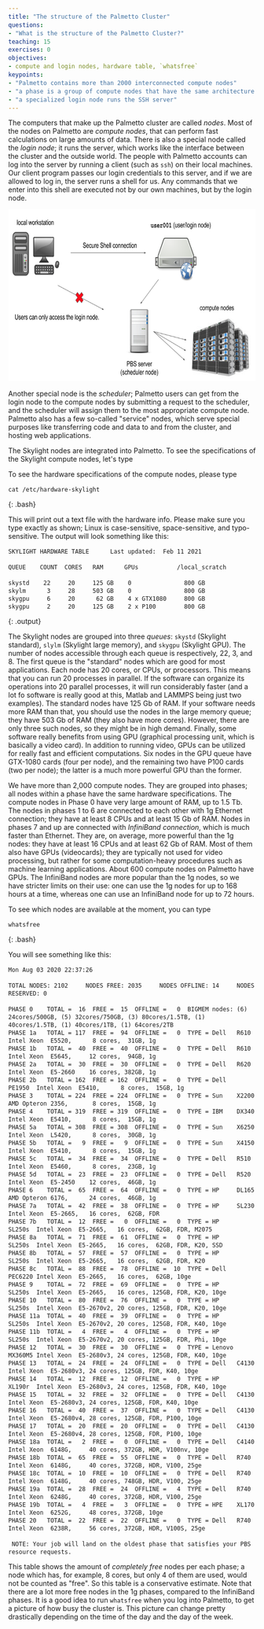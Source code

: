 ```yaml
---
title: "The structure of the Palmetto Cluster"
questions:
- "What is the structure of the Palmetto Cluster?"
teaching: 15
exercises: 0
objectives:
- compute and login nodes, hardware table, `whatsfree`
keypoints:
- "Palmetto contains more than 2000 interconnected compute nodes"
- "a phase is a group of compute nodes that have the same architecture (CPUs, RAM, GPUs)"
- "a specialized login node runs the SSH server"
---
```


The computers that make up the Palmetto cluster are called *nodes*. Most of the nodes on Palmetto are *compute nodes*, 
that can perform fast calculations on large amounts of data. There is also a special node called the *login node*; it runs the server, 
which works like the interface 
between the cluster 
and the outside world. The people with Palmetto accounts can log into the server by running a client (such as `ssh`) on their local machines. 
Our client program passes our login credentials to this server, and if we are allowed to log in, the server runs a shell for us. 
Any commands that we enter into this shell are executed not by our own machines, but by the login node.

<img src="../fig/palmetto-structure.png" alt="Structure of the Palmetto Cluster" style="height:350px">

Another special node is the *scheduler*; Palmetto users can get from the
login node to the compute nodes by submitting a request to the scheduler, and the scheduler will assign them to the most appropriate compute node.
Palmetto also has a few so-called "service" nodes, which serve special purposes like transferring code and data to and from the cluster, and hosting web applications.

The Skylight nodes are integrated into Palmetto. To see the specifications of the Skylight compute nodes, let's type

To see the hardware specifications of the compute nodes, please type

~~~
cat /etc/hardware-skylight
~~~
{: .bash}

This will print out a text file with the hardware info. Please make sure you type exactly as shown; Linux is case-sensitive, space-sensitive, 
and typo-sensitive. The output will look something like this:

~~~
SKYLIGHT HARDWARE TABLE      Last updated:  Feb 11 2021

QUEUE    COUNT  CORES   RAM      GPUs           /local_scratch

skystd    22     20     125 GB    0               800 GB
skylm      3     28     503 GB    0               800 GB
skygpu     6     20      62 GB    4 x GTX1080     800 GB
skygpu     2     20     125 GB    2 x P100        800 GB
~~~
{: .output}

The Skylight nodes are grouped into three *queues*: `skystd` (Skylight standard), `slylm` (Skylight large memory), and `skygpu` (Skylight GPU). The number of nodes accessible through each queue is respectively, 22, 3, and 8. The first queue is the "standard" nodes which are good for most applications. Each node has 20 cores, or CPUs, or processors.  This means that you can run 20 processes in parallel. If the software can organize its operations into 20 parallel processes, it will run considerably faster (and a lot fo software is really good at this, Matlab and LAMMPS being just two examples). The standard nodes have 125 Gb of RAM. If your software needs more RAM than that, you should use the nodes in the large memory queue; they have 503 Gb of RAM (they also have more cores). However, there are only three such nodes, so they might be in high demand. Finally, some software really benefits from using GPU (graphical processing unit, which is basically a video card). In addition to running video, GPUs can be utilized for really fast and efficient computations. Six nodes in the GPU queue have GTX-1080 cards (four per node), and the remaining two have P100 cards (two per node); the latter is a much more powerful GPU than the former. 


We have more than 2,000 compute nodes. They are grouped into phases; all nodes within a phase have the same hardware specifications. 
The compute nodes in Phase 0 
have very large amount of RAM, up to 1.5 Tb. The nodes in phases 1 to 6 are connected to each other with 1g Ethernet connection; they have at least 8
CPUs and at least 15 Gb of RAM. Nodes in phases 7 and up are connected with *InfiniBand connection*, which is much faster than Ethernet. They are, on average, more powerful than the 1g nodes: they have at least 16 CPUs and at least 62 Gb of RAM. Most of them also have GPUs (videocards); they are typically not used for video processing, but rather for some computation-heavy procedures such as machine learning applications. About 600 compute nodes on Palmetto have GPUs. The InfiniBand nodes are more popular than the 1g nodes, so we have stricter limits on their use: one can use the 1g nodes for up to 168 hours at a time, whereas one can use an InfiniBand node for up to 72 hours.

To see which nodes are available at the moment, you can type 

~~~
whatsfree
~~~
{: .bash}

You will see something like this:

~~~
Mon Aug 03 2020 22:37:26

TOTAL NODES: 2102     NODES FREE: 2035     NODES OFFLINE: 14     NODES RESERVED: 0

PHASE 0    TOTAL =  16  FREE =  15  OFFLINE =   0  BIGMEM nodes: (6) 24cores/500GB, (5) 32cores/750GB, (3) 80cores/1.5TB, (1) 40cores/1.5TB, (1) 40cores/1TB, (1) 64cores/2TB
PHASE 1a   TOTAL = 117  FREE =  94  OFFLINE =   0  TYPE = Dell   R610    Intel Xeon  E5520,      8 cores,  31GB, 1g
PHASE 1b   TOTAL =  40  FREE =  40  OFFLINE =   0  TYPE = Dell   R610    Intel Xeon  E5645,     12 cores,  94GB, 1g
PHASE 2a   TOTAL =  30  FREE =  30  OFFLINE =   0  TYPE = Dell   R620    Intel Xeon  E5-2660    16 cores, 382GB, 1g
PHASE 2b   TOTAL = 162  FREE = 162  OFFLINE =   0  TYPE = Dell   PE1950  Intel Xeon  E5410,      8 cores,  15GB, 1g
PHASE 3    TOTAL = 224  FREE = 224  OFFLINE =   0  TYPE = Sun    X2200   AMD Opteron 2356,       8 cores,  15GB, 1g
PHASE 4    TOTAL = 319  FREE = 319  OFFLINE =   0  TYPE = IBM    DX340   Intel Xeon  E5410,      8 cores,  15GB, 1g
PHASE 5a   TOTAL = 308  FREE = 308  OFFLINE =   0  TYPE = Sun    X6250   Intel Xeon  L5420,      8 cores,  30GB, 1g
PHASE 5b   TOTAL =   9  FREE =   9  OFFLINE =   0  TYPE = Sun    X4150   Intel Xeon  E5410,      8 cores,  15GB, 1g
PHASE 5c   TOTAL =  34  FREE =  34  OFFLINE =   0  TYPE = Dell   R510    Intel Xeon  E5460,      8 cores,  23GB, 1g
PHASE 5d   TOTAL =  23  FREE =  23  OFFLINE =   0  TYPE = Dell   R520    Intel Xeon  E5-2450    12 cores,  46GB, 1g
PHASE 6    TOTAL =  65  FREE =  64  OFFLINE =   0  TYPE = HP     DL165   AMD Opteron 6176,      24 cores,  46GB, 1g
PHASE 7a   TOTAL =  42  FREE =  38  OFFLINE =   0  TYPE = HP     SL230   Intel Xeon  E5-2665,   16 cores,  62GB, FDR
PHASE 7b   TOTAL =  12  FREE =   0  OFFLINE =   0  TYPE = HP     SL250s  Intel Xeon  E5-2665,   16 cores,  62GB, FDR, M2075
PHASE 8a   TOTAL =  71  FREE =  61  OFFLINE =   0  TYPE = HP     SL250s  Intel Xeon  E5-2665,   16 cores,  62GB, FDR, K20, SSD
PHASE 8b   TOTAL =  57  FREE =  57  OFFLINE =   0  TYPE = HP     SL250s  Intel Xeon  E5-2665,   16 cores,  62GB, FDR, K20
PHASE 8c   TOTAL =  88  FREE =  78  OFFLINE =  10  TYPE = Dell   PEC6220 Intel Xeon  E5-2665,   16 cores,  62GB, 10ge
PHASE 9    TOTAL =  72  FREE =  69  OFFLINE =   0  TYPE = HP     SL250s  Intel Xeon  E5-2665,   16 cores, 125GB, FDR, K20, 10ge
PHASE 10   TOTAL =  80  FREE =  76  OFFLINE =   0  TYPE = HP     SL250s  Intel Xeon  E5-2670v2, 20 cores, 125GB, FDR, K20, 10ge
PHASE 11a  TOTAL =  40  FREE =  39  OFFLINE =   0  TYPE = HP     SL250s  Intel Xeon  E5-2670v2, 20 cores, 125GB, FDR, K40, 10ge
PHASE 11b  TOTAL =   4  FREE =   4  OFFLINE =   0  TYPE = HP     SL250s  Intel Xeon  E5-2670v2, 20 cores, 125GB, FDR, Phi, 10ge
PHASE 12   TOTAL =  30  FREE =  30  OFFLINE =   0  TYPE = Lenovo MX360M5 Intel Xeon  E5-2680v3, 24 cores, 125GB, FDR, K40, 10ge
PHASE 13   TOTAL =  24  FREE =  24  OFFLINE =   0  TYPE = Dell   C4130   Intel Xeon  E5-2680v3, 24 cores, 125GB, FDR, K40, 10ge
PHASE 14   TOTAL =  12  FREE =  12  OFFLINE =   0  TYPE = HP     XL190r  Intel Xeon  E5-2680v3, 24 cores, 125GB, FDR, K40, 10ge
PHASE 15   TOTAL =  32  FREE =  32  OFFLINE =   0  TYPE = Dell   C4130   Intel Xeon  E5-2680v3, 24 cores, 125GB, FDR, K40, 10ge
PHASE 16   TOTAL =  40  FREE =  37  OFFLINE =   0  TYPE = Dell   C4130   Intel Xeon  E5-2680v4, 28 cores, 125GB, FDR, P100, 10ge
PHASE 17   TOTAL =  20  FREE =  20  OFFLINE =   0  TYPE = Dell   C4130   Intel Xeon  E5-2680v4, 28 cores, 125GB, FDR, P100, 10ge
PHASE 18a  TOTAL =   2  FREE =   0  OFFLINE =   0  TYPE = Dell   C4140   Intel Xeon  6148G,     40 cores, 372GB, HDR, V100nv, 10ge
PHASE 18b  TOTAL =  65  FREE =  55  OFFLINE =   0  TYPE = Dell   R740    Intel Xeon  6148G,     40 cores, 372GB, HDR, V100, 25ge
PHASE 18c  TOTAL =  10  FREE =  10  OFFLINE =   0  TYPE = Dell   R740    Intel Xeon  6148G,     40 cores, 748GB, HDR, V100, 25ge
PHASE 19a  TOTAL =  28  FREE =  24  OFFLINE =   4  TYPE = Dell   R740    Intel Xeon  6248G,     40 cores, 372GB, HDR, V100, 25ge
PHASE 19b  TOTAL =   4  FREE =   3  OFFLINE =   0  TYPE = HPE    XL170   Intel Xeon  6252G,     48 cores, 372GB, 10ge
PHASE 20   TOTAL =  22  FREE =  22  OFFLINE =   0  TYPE = Dell   R740    Intel Xeon  6238R,     56 cores, 372GB, HDR, V100S, 25ge

 NOTE: Your job will land on the oldest phase that satisfies your PBS resource requests.
~~~

This table shows the amount of *completely free* nodes per each phase; a node which has, for example, 8 cores, but only 4 of them are used, would not be counted as "free". So this table is a conservative estimate. Note that there are a lot more free nodes in the 1g phases, compared to the InfiniBand phases. It is a good idea to run `whatsfree` when you log into Palmetto, to get a picture of how busy the cluster is. This picture can change pretty drastically depending on the time of the day and the day of the week.

